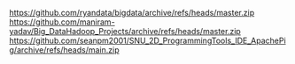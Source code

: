 https://github.com/ryandata/bigdata/archive/refs/heads/master.zip
https://github.com/maniram-yadav/Big_DataHadoop_Projects/archive/refs/heads/master.zip
https://github.com/seanpm2001/SNU_2D_ProgrammingTools_IDE_ApachePig/archive/refs/heads/main.zip
